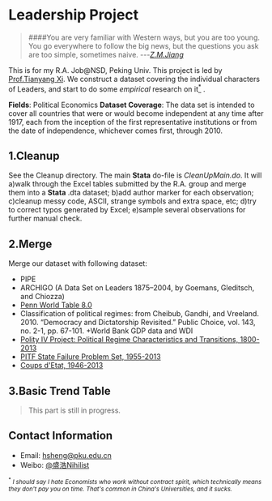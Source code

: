 Leadership Project
==========
>####You are very familiar with Western ways, but you are too young. You go everywhere to follow the big news, but the questions you ask are too simple, sometimes naive. ---[*Z.M.Jiang*](http://en.wikiquote.org/wiki/Jiang_Zemin)

This is for my R.A. Job@NSD, Peking Univ. This project is led by  [Prof.Tianyang Xi](http://www.xitianyang.com/). We construct a dataset covering the individual characters of Leaders, and start to do some *empirical* research on it[<SUP>\*</SUP>](#Com) .


**Fields**: Political Economics
**Dataset Coverage**: The data set is intended to cover all countries that were or would become independent at any time after 1917, each from the inception of the first representative institutions or from the date of independence, whichever comes first, through 2010.




1.Cleanup
----------
See the Cleanup directory. The main **Stata** do-file is *CleanUpMain.do*.
It will a)walk through the Excel tables submitted by the R.A. group and merge them into a **Stata** .dta dataset; b)add author marker for each observation; c)cleanup messy code, ASCII, strange symbols and extra space, etc; d)try to correct typos generated by Excel; e)sample several observations for further manual check. 

2.Merge
----------
Merge our dataset with following dataset:

-  PIPE
-  ARCHIGO (A Data Set on Leaders 1875–2004, by Goemans, Gleditsch, and Chiozza)
-  [Penn World Table 8.0](http://www.rug.nl/research/ggdc/data/penn-world-table)
- Classification of political regimes: from Cheibub, Gandhi, and Vreeland. 2010. “Democracy and Dictatorship Revisited.” Public Choice, vol. 143, no. 2-1, pp. 67-101. 
+World Bank GDP data and WDI 
-  [Polity IV Project: Political Regime Characteristics and Transitions, 1800-2013](http://www.systemicpeace.org/inscrdata.html)
-  [PITF State Failure Problem Set, 1955-2013](http://www.systemicpeace.org/inscrdata.html)
-  [Coups d'Etat, 1946-2013](http://www.systemicpeace.org/inscrdata.html)



3.Basic Trend Table
----------
>This part is still in progress.





Contact Information
----------
+ Email: hsheng@pku.edu.cn
+ Weibo: [@盛浩Nihilist](http://weibo.com/u/1870340245)

<SMALL id="Com"><SUP>\*</SUP> *I should say I hate Economists who work without contract spirit, which technically means they don't pay you on time. That's common in China's Universities, and it sucks.* </SMALL>
